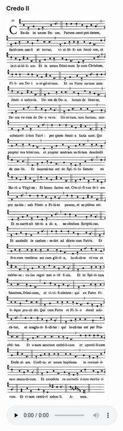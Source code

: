 ### Credo II

![](images/credo-ii.jpg)

<audio src="http://www.ccwatershed.org/audio/djc_credo_02_mp3/download/" preload="none" controls="controls"></audio>
